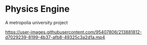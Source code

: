 # Physics Engine

A metropolia university project

https://user-images.githubusercontent.com/95407806/213881812-d7029239-8199-4b37-afb8-49325c3a2d1a.mp4
